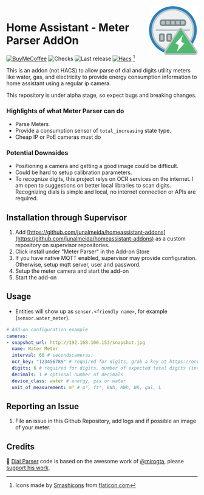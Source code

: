 <img src="meterparser/icon.png" align="right" width="128" />  

# Home Assistant - Meter Parser AddOn
[![BuyMeCoffee][buymecoffeebadge]][buymecoffee] ![Checks][checksbadge]
![Last release][releasebadge] [![Hacs][hacsbadge]][hacs] [^1]

This is an addon (not HACS) to allow parse of dial and digits utility meters like water, gas, and electricity to provide energy consumption information to home assistant using a regular ip camera.

This repository is under alpha stage, so expect bugs and breaking changes.

### Highlights of what **Meter Parser** can do

* Parse Meters
* Provide a consumption sensor of `total_increasing` state type.
* Cheap IP or PoE cameras must do

### Potential Downsides

* Positioning a camera and getting a good image could be difficult.
* Could be hard to setup calibration parameters.
* To recognize digits, this project relys on OCR services on the internet. I am open to 
suggestions on better local libraries to scan digits. Recognizing dials is simple and local,
no internet connection or APIs are required.

## Installation through Supervisor

1. Add [https://github.com/junalmeida/homeassistant-addons](https://github.com/junalmeida/homeassistant-addons) as a custom
   repository on supervisor repositories.
2. Click install under "Meter Parser" in the Add-on Store
3. If you have native MQTT enabled, supervisor may provide configuration. Otherwise, setup mqtt server, user and password.
3. Setup the meter camera and start the add-on
4. Start the add-on


## Usage

* Entities will show up as `sensor.<friendly name>`, for example (`sensor.water_meter`).
```yaml
# Add-on configuration example
cameras:
- snapshot_url: http://192.168.100.153/snapshot.jpg
  name: Water Meter
  interval: 60 # secondscameras:
  ocr_key: "123456789" # required for digits, grab a key at https://ocr.space/ (watch for rate limits)
  digits: 6 # required for digits, number of expected total digits (including decimals)
  decimals: 1 # optional number of decimals
  device_class: water # energy, gas or water
  unit_of_measurement: m³ # m³, ft³, kWh, MWh, Wh, gal, L
``` 

## Reporting an Issue

1. File an issue in this Github Repository, add logs and if possible an image of your meter.


## Credits
🎉 [Dial Parser](custom_components/meter_parser/parser_dial.py) code is based on the awesome work of [@mirogta](https://github.com/mirogta), please [support his work](https://github.com/mirogta/dial-meter-reader-opencv-py).




[^1]: Icons made by [Smashicons][iconcredit] from [flaticon.com][iconcreditsite]

[iconcredit]: https://www.flaticon.com/authors/smashicons
[iconcreditsite]: https://www.flaticon.com/
[buymecoffee]: https://www.buymeacoffee.com/junalmeida
[buymecoffeebadge]: https://img.shields.io/badge/buy%20me%20a%20coffee-donate-orange?style=plastic&logo=buymeacoffee
[checksbadge]:https://img.shields.io/github/checks-status/junalmeida/ha-meterparser/master?style=plastic
[releasebadge]:https://img.shields.io/github/v/release/junalmeida/ha-meterparser?style=plastic&display_name=tag&include_prereleases
[hacs]:https://github.com/hacs/integration
[hacsbadge]:https://img.shields.io/badge/HACS-Custom-41BDF5.svg?style=plastic
